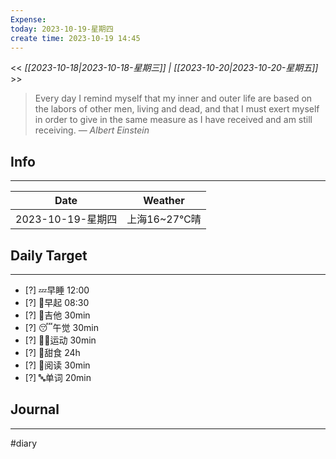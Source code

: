 ```yaml
---
Expense: 
today: 2023-10-19-星期四
create time: 2023-10-19 14:45
---
```


<< *[[2023-10-18|2023-10-18-星期三]] | [[2023-10-20|2023-10-20-星期五]]* >>


> Every day I remind myself that my inner and outer life are based on the labors of other men, living and dead, and that I must exert myself in order to give in the same measure as I have received and am still receiving.
> — <cite>Albert Einstein</cite>


## Info
***

| Date              | Weather      |
| ----------------- | ------------ |
| 2023-10-19-星期四 | 上海16~27℃晴 |


## Daily Target 
***
- [?] 💤早睡   12:00
- [?] 🌅早起    08:30
- [?] 🎵吉他    30min
- [?] 😴午觉    30min
- [?] 🏃‍♀️运动    30min  
- [?] 🚫甜食    24h
- [?] 📖阅读    30min 
- [?] 🔤单词    20min    


##  Journal
***



#diary